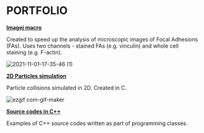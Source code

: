 # PORTFOLIO

**[Imagej macro](https://github.com/rafszych/FAs-ImageJ-Macro/tree/main)**

Created to speed up the analysis of microscopic images of Focal Adhesions (FAs). Uses two channels - stained FAs (e.g. vinculin) and whole cell staining (e.g. F-actin).

![2021-11-01-17-35-46 (1)](https://user-images.githubusercontent.com/56659395/139720978-52918ed9-08a3-4ea8-8483-1443b44dc1d9.gif)


**[2D Particles simulation](https://github.com/rafszych/2D-simulation)**

Particle collisions simulated in 2D. Created in C.

![ezgif com-gif-maker](https://user-images.githubusercontent.com/56659395/139721003-6fd94f75-a82c-4219-98a5-da9608a8aaac.gif)



**[Source codes in C++](https://github.com/rafszych/CPP-exercises)**

Examples of C++ source codes written as part of programming classes.
